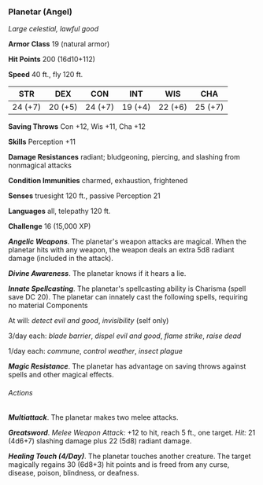 ### Planetar (Angel)

*Large celestial, lawful good*

**Armor Class** 19 (natural armor)

**Hit Points** 200 (16d10+112)

**Speed** 40 ft., fly 120 ft.

| STR      | DEX      | CON      | INT      | WIS      | CHA      |
|:--------:|:--------:|:--------:|:--------:|:--------:|:--------:|
| 24 (+7)  | 20 (+5)  | 24 (+7)  | 19 (+4)  | 22 (+6)  | 25 (+7)  |

**Saving Throws** Con +12, Wis +11, Cha +12

**Skills** Perception +11

**Damage Resistances** radiant; bludgeoning, piercing, and slashing from nonmagical attacks

**Condition Immunities** charmed, exhaustion, frightened

**Senses** truesight 120 ft., passive Perception 21

**Languages** all, telepathy 120 ft.

**Challenge** 16 (15,000 XP)

***Angelic Weapons***. The planetar's weapon attacks are magical. When the planetar hits with any weapon, the weapon deals an extra 5d8 radiant damage (included in the attack).

***Divine Awareness***. The planetar knows if it hears a lie.

***Innate Spellcasting***. The planetar's spellcasting ability is Charisma (spell save DC 20). The planetar can innately cast the following spells, requiring no material Components

At will: *detect evil and good*, *invisibility* (self only)

3/day each: *blade barrier*, *dispel evil and good*, *flame strike*, *raise dead*

1/day each: *commune*, *control weather*, *insect plague*

***Magic Resistance***. The planetar has advantage on saving throws against spells and other magical effects.

###### Actions

***Multiattack***. The planetar makes two melee attacks.

***Greatsword***. *Melee Weapon Attack:* +12 to hit, reach 5 ft., one target. *Hit:* 21 (4d6+7) slashing damage plus 22 (5d8) radiant damage.

***Healing Touch (4/Day)***. The planetar touches another creature. The target magically regains 30 (6d8+3) hit points and is freed from any curse, disease, poison, blindness, or deafness.